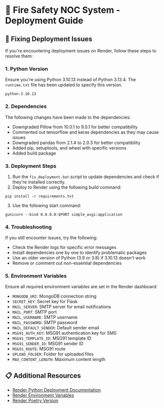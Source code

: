 # 🚀 Fire Safety NOC System - Deployment Guide

## 🔧 Fixing Deployment Issues

If you're encountering deployment issues on Render, follow these steps to resolve them:

### 1. Python Version

Ensure you're using Python 3.10.13 instead of Python 3.13.4. The `runtime.txt` file has been updated to specify this version.

```
python-3.10.13
```

### 2. Dependencies

The following changes have been made to the dependencies:

- Downgraded Pillow from 10.0.1 to 9.0.1 for better compatibility
- Commented out tensorflow and keras dependencies as they may cause issues
- Downgraded pandas from 2.1.4 to 2.0.3 for better compatibility
- Added pip, setuptools, and wheel with specific versions
- Added build package

### 3. Deployment Steps

1. Run the `fix_deployment.bat` script to update dependencies and check if they're installed correctly.
2. Deploy to Render using the following build command:

```
pip install -r requirements.txt
```

3. Use the following start command:

```
gunicorn --bind 0.0.0.0:$PORT simple_wsgi:application
```

### 4. Troubleshooting

If you still encounter issues, try the following:

- Check the Render logs for specific error messages
- Install dependencies one by one to identify problematic packages
- Use an older version of Python (3.9 or 3.8) if 3.10.13 doesn't work
- Remove or comment out non-essential dependencies

### 5. Environment Variables

Ensure all required environment variables are set in the Render dashboard:

- `MONGODB_URI`: MongoDB connection string
- `SECRET_KEY`: Secret key for Flask
- `MAIL_SERVER`: SMTP server for email notifications
- `MAIL_PORT`: SMTP port
- `MAIL_USERNAME`: SMTP username
- `MAIL_PASSWORD`: SMTP password
- `MAIL_DEFAULT_SENDER`: Default sender email
- `MSG91_AUTH_KEY`: MSG91 authentication key for SMS
- `MSG91_TEMPLATE_ID`: MSG91 template ID
- `MSG91_SENDER_ID`: MSG91 sender ID
- `MSG91_ROUTE`: MSG91 route
- `UPLOAD_FOLDER`: Folder for uploaded files
- `MAX_CONTENT_LENGTH`: Maximum content length

## 📋 Additional Resources

- [Render Python Deployment Documentation](https://render.com/docs/deploy-python)
- [Render Environment Variables](https://render.com/docs/environment-variables)
- [Render Poetry Version](https://render.com/docs/poetry-version)